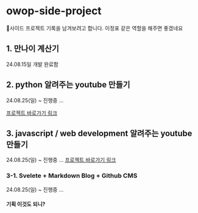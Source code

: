 # owop-side-project

사이드 프로젝트 기록을 남겨보려고 합니다. 
이정표 같은 역할을 해주면 좋겠네요


## 1. 만나이 계산기
24.08.15일 개발 완료함

## 2. python 알려주는 youtube 만들기
24.08.25(일) ~  진행중 ...

[프로젝트 바로가기 링크](https://github.com/oneweekoneproduct/owop-side-project/blob/main/python/README.md)

## 3. javascript / web development 알려주는 youtube 만들기
24.08.25(일) ~  진행중 ...
[프로젝트 바로가기 링크](https://github.com/oneweekoneproduct/owop-side-project/blob/main/web-development/README.md)
### 3-1. Svelete + Markdown Blog + Github CMS
24.08.25(일) ~  진행중 ...
#### 기획 이것도 되니?
